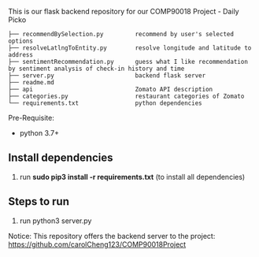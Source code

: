 This is our flask backend repository for our COMP90018 Project - Daily Picko

```
├── recommendBySelection.py         recommend by user's selected options
├── resolveLatlngToEntity.py        resolve longitude and latitude to address
├── sentimentRecommendation.py      guess what I like recommendation by sentiment analysis of check-in history and time
├── server.py                       backend flask server
├── readme.md
├── api                             Zomato API description
├── categories.py                   restaurant categories of Zomato
└── requirements.txt                python dependencies

```

Pre-Requisite:
 - python 3.7+


## Install dependencies
1. run **sudo pip3 install -r requirements.txt** (to install all dependencies)


## Steps to run
1. run python3 server.py


Notice: This repository offers the backend server to the project:
https://github.com/carolCheng123/COMP90018Project
